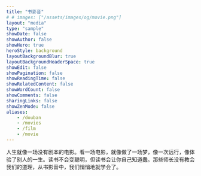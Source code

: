 ```yaml
---
title: "书影音"
# # images: ["/assets/images/og/movie.png"]
layout: "media"
type: "sample"
showDate: false
showAuthor: false
showHero: true
heroStyle: background
layoutBackgroundBlur: true
layoutBackgroundHeaderSpace: true
showEdit: false
showPagination: false
showReadingTime: false
showRelatedContent: false
showWordCount: false
showComments: false
sharingLinks: false
showZenMode: false
aliases:
    - /douban
    - /movies
    - /film
    - /movie
---
```


人生就像一场没有剧本的电影。看一场电影，就像做了一场梦，像一次远行，像体验了别人的一生。读书不会变聪明，但读书会让你自己知道蠢。那些师长没有教会我们的道理，从书影音中，我们悄悄地就学会了。

